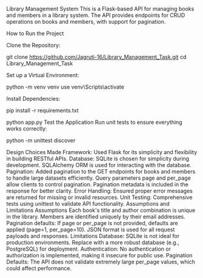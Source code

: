 Library Management System
This is a Flask-based API for managing books and members in a library system. The API provides endpoints for CRUD operations on books and members, with support for pagination.

How to Run the Project

Clone the Repository:

git clone https://github.com/Jagruti-16/Library_Management_Task.git 
cd Library_Management_Task

Set up a Virtual Environment:

python -m venv venv 
use venv\Scripts\activate

Install Dependencies:

pip install -r requirements.txt

python app.py
Test the Application
Run unit tests to ensure everything works correctly:

python -m unittest discover


Design Choices Made
Framework: Used Flask for its simplicity and flexibility in building RESTful APIs.
Database: SQLite is chosen for simplicity during development. SQLAlchemy ORM is used for interacting with the database.
Pagination: Added pagination to the GET endpoints for books and members to handle large datasets efficiently.
Query parameters page and per_page allow clients to control pagination.
Pagination metadata is included in the response for better clarity.
Error Handling: Ensured proper error messages are returned for missing or invalid resources.
Unit Testing: Comprehensive tests using unittest to validate API functionality.
Assumptions and Limitations
Assumptions
Each book's title and author combination is unique in the library.
Members are identified uniquely by their email addresses.
Pagination defaults:
If page or per_page is not provided, defaults are applied (page=1, per_page=10).
JSON format is used for all request payloads and responses.
Limitations
Database: SQLite is not ideal for production environments. Replace with a more robust database (e.g., PostgreSQL) for deployment.
Authentication: No authentication or authorization is implemented, making it insecure for public use.
Pagination Defaults: The API does not validate extremely large per_page values, which could affect performance.